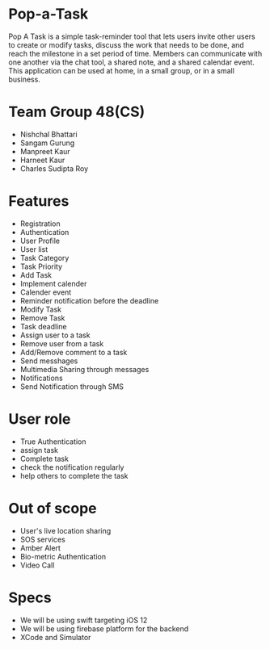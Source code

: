 # Pop-a-Task
Pop A Task is a simple task-reminder tool that lets users invite other users to create or modify tasks, discuss the work that needs to be done, and reach the milestone in a set period of time. Members can communicate with one another via the chat tool, a shared note, and a shared calendar event. This application can be used at home, in a small group, or in a small business.

# Team Group 48(CS)
- Nishchal Bhattari
- Sangam Gurung
- Manpreet Kaur
- Harneet Kaur
- Charles Sudipta Roy

# Features
- Registration
- Authentication
- User Profile
- User list
- Task Category
- Task Priority
- Add Task
- Implement calender
- Calender event
- Reminder notification before the deadline
- Modify Task
- Remove Task
- Task deadline
- Assign user to a task
- Remove user from a task
- Add/Remove comment to a task
- Send messhages
- Multimedia Sharing through messages
- Notifications
- Send Notification through SMS

# User role

- True Authentication
- assign task
- Complete  task
- check the notification regularly
- help others to complete the task


# Out of scope
- User's live location sharing 
- SOS services 
- Amber Alert 
- Bio-metric Authentication
- Video Call

# Specs
- We will be using swift targeting iOS 12
- We will be using firebase platform for the backend
- XCode and Simulator
